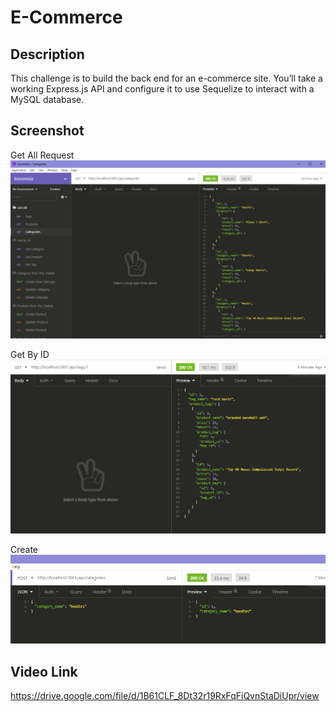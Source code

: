 # E-Commerce

## Description
This challenge is to build the back end for an e-commerce site. You’ll take a working Express.js API and configure it to use Sequelize to interact with a MySQL database.

## Screenshot
Get All Request
![](Images/CategoryGetAll.png)

Get By ID
![](Images/CategoryGetId.png)

Create
![](Images/Create.png)

## Video Link
https://drive.google.com/file/d/1B61CLF_8Dt32r19RxFqFiQvnStaDiUpr/view
